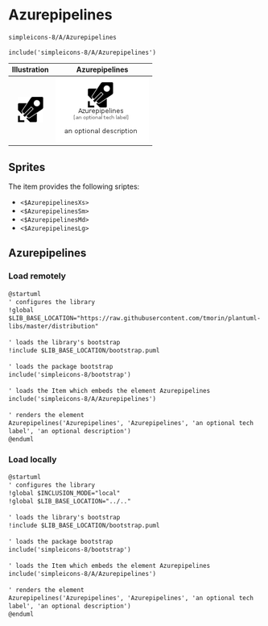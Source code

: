 # Azurepipelines


```text
simpleicons-8/A/Azurepipelines
```

```text
include('simpleicons-8/A/Azurepipelines')
```



| Illustration | Azurepipelines |
| :---: | :---: |
| ![illustration for Illustration](../../simpleicons-8/A/Azurepipelines.png) | ![illustration for Azurepipelines](../../simpleicons-8/A/Azurepipelines.Local.png) |



## Sprites
The item provides the following sriptes:

- `<$AzurepipelinesXs>`
- `<$AzurepipelinesSm>`
- `<$AzurepipelinesMd>`
- `<$AzurepipelinesLg>`





## Azurepipelines

### Load remotely
```plantuml
@startuml
' configures the library
!global $LIB_BASE_LOCATION="https://raw.githubusercontent.com/tmorin/plantuml-libs/master/distribution"

' loads the library's bootstrap
!include $LIB_BASE_LOCATION/bootstrap.puml

' loads the package bootstrap
include('simpleicons-8/bootstrap')

' loads the Item which embeds the element Azurepipelines
include('simpleicons-8/A/Azurepipelines')

' renders the element
Azurepipelines('Azurepipelines', 'Azurepipelines', 'an optional tech label', 'an optional description')
@enduml
```

### Load locally
```plantuml
@startuml
' configures the library
!global $INCLUSION_MODE="local"
!global $LIB_BASE_LOCATION="../.."

' loads the library's bootstrap
!include $LIB_BASE_LOCATION/bootstrap.puml

' loads the package bootstrap
include('simpleicons-8/bootstrap')

' loads the Item which embeds the element Azurepipelines
include('simpleicons-8/A/Azurepipelines')

' renders the element
Azurepipelines('Azurepipelines', 'Azurepipelines', 'an optional tech label', 'an optional description')
@enduml
```

